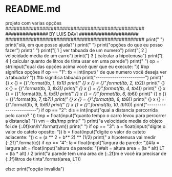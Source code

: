 # README.md
projeto com varias opções
#################################################
############### BY LUIS DAVI #####################
#################################################
print(" ")
print("olá, em que posso ajuda?")
print(" ")
print("opções do que eu posso fazer")
print(" ")
print("[ 1 ] ver tabuada de um numero")
print("[ 2 ] velocidade media de um carro")
print("[ 3 ] calcular a hipotenusa")
print("[ 4 ] calcular quanto de litros de tinta usar em uma parede")
print(" ")
op = str(input("qual das opções acima você quer que eu execute: ")) #op significa opções
if op == "1":
    tb = int(input(" de que numero você deseja ver a tabuada? ")) #tb significa tabuada
    print("------------------------")
    print(" {} x {} = {}".format(tb, 1, tb*1))
    print(" {} x {} = {}".format(tb, 2, tb*2))
    print(" {} x {} = {}".format(tb, 3, tb*3))
    print(" {} x {} = {}".format(tb, 4, tb*4))
    print(" {} x {} = {}".format(tb, 5, tb*5))
    print(" {} x {} = {}".format(tb, 6, tb*6))
    print(" {} x {} = {}".format(tb, 7, tb*7))
    print(" {} x {} = {}".format(tb, 8, tb*8))
    print(" {} x {} = {}".format(tb, 9, tb*9))
    print(" {} x {} = {}".format(tb, 10, tb*10))
    print("------------------------")
if op == "2":
    dis = int(input("qual a distancia percorrida pelo carro? "))
    tmp = float(input("quanto tempo o carro levou para percorrer a distancia? "))
    vm = dis/tmp
    print(" ")
    print("a velocidade media do objeto foi de {:.0f}km/h".format(vm))
    print(" ")
if op == "3":
    a = float(input("digite o valor do cateto opostto: "))
    b = float(input("digite o valor do cateto adiacente: "))
    c = (a ** 2 + b** 2) ** (1/2)
    print(" a hipotenusa vai medir {:.2f}".format(c))
if op == "4":
    la = float(input("largura da parede: "))#la = largura
    alt = float(input("altura da parede: "))#alt = altura
    area = (la * alt)
    LT = (la * alt) / 2
    print("a parede tem uma area de {:.2f}m e você ira precisar de {:.1f}litros de tinta".format(area, LT))



else:
    print("opção invalida")
